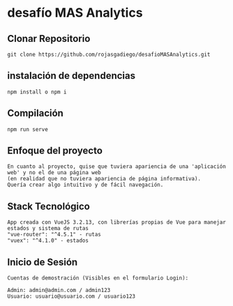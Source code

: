 # desafío MAS Analytics

## Clonar Repositorio
```
git clone https://github.com/rojasgadiego/desafioMASAnalytics.git
```

## instalación de dependencias
```
npm install o npm i
```

## Compilación
```
npm run serve
```

## Enfoque del proyecto
```
En cuanto al proyecto, quise que tuviera apariencia de una 'aplicación web' y no el de una página web 
(en realidad que no tuviera apariencia de página informativa).
Quería crear algo intuitivo y de fácil navegación.
```

## Stack Tecnológico
```
App creada con VueJS 3.2.13, con librerías propias de Vue para manejar estados y sistema de rutas
"vue-router": "^4.5.1" - rutas
"vuex": "^4.1.0" - estados
```

## Inicio de Sesión
```
Cuentas de demostración (Visibles en el formulario Login):

Admin: admin@admin.com / admin123
Usuario: usuario@usuario.com / usuario123
```